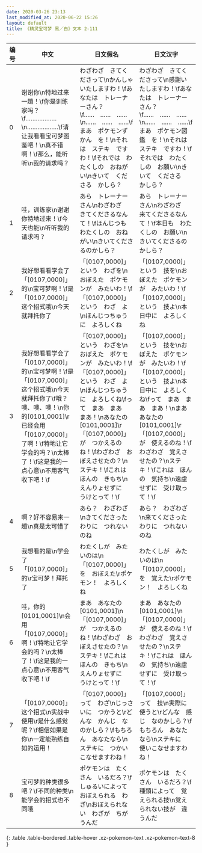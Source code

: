 ```yaml
---
date: 2020-03-26 23:13
last_modified_at: 2020-06-22 15:26
layout: default
title: 《精灵宝可梦 黑／白》文本 2-111
---
```

| 编号 | 中文 | 日文假名 | 日文汉字 |
| ---- | ---- | ---- | --- |
| 0 | 谢谢你\n特地过来一趟！\f你是训练家吗？\f………………\n………………\f请让我看看宝可梦图鉴吧！\n真不错啊！\f那么，能听听\n我的请求吗？ | わざわざ　きてくださって\nかんしゃ　いたしますわ！\fあなたは　トレーナーさん？\f……　……　……\n……　……　……\fまあ　ポケモンずかん　を！\nそれは　ステキ　ですわ！\fそれでは　わたくしの　おねがい\nきいて　くださる　かしら？ | わざわざ　きてくださって\n感謝いたしますわ！\fあなたは　トレーナーさん？\f……　……　……\n……　……　……\fまあ　ポケモン図鑑　を！\nそれは　ステキ　ですわ！\fそれでは　わたくしの　お願い\nきいて　くださる　かしら？ |
| 1 | 哇，训练家\n谢谢你特地过来！\f今天也能\n听听我的请求吗？ | あら　トレーナーさん\nわざわざ　きてくださるなんて！\fほんじつも　わたくしの　おねがい\nきいてくださるのかしら？ | あら　トレーナーさん\nわざわざ　来てくださるなんて！\f本日も　わたくしの　お願い\nきいてくださるのかしら？ |
| 2 | 我好想看看学会了「[0107,0000]」的\n宝可梦啊！\f是「[0107,0000]」这个招式哦\n今天就拜托你了 | 「[0107,0000]」という　わざを\nおぼえた　ポケモンが　みたいわ！\f「[0107,0000]」という　わざ　よ\nほんじつちゅうに　よろしくね | 「[0107,0000]」という　技を\nおぼえた　ポケモンが　みたいわ！\f「[0107,0000]」という　技よ\n本日中に　よろしくね |
| 3 | 我好想看看学会了「[0107,0000]」的\n宝可梦啊！\f是「[0107,0000]」这个招式哦\n今天就拜托你了\f哦？噢、噢、噢！\n你的[0101,0001]\r已经会用「[0107,0000]」了啊！\f特地让它学会的吗？\n太棒了！\f这是我的一点心意\n不用客气收下吧！\f | 「[0107,0000]」という　わざを\nおぼえた　ポケモンが　みたいわ！\f「[0107,0000]」という　わざ　よ\nほんじつちゅうに　よろしくね\fって　まあ　まあ　まあ！\nあなたの　[0101,0001]\r「[0107,0000]」が　つかえるのね！\fわざわざ　おぼえさせたの？\nステキ！\fこれは　ほんの　きもち\nえんりょせずに　うけとって！\f | 「[0107,0000]」という　技を\nおぼえた　ポケモンが　みたいわ！\f「[0107,0000]」という　技よ\n本日中に　よろしくね\fって　まあ　まあ　まあ！\nまあ　あなたの　[0101,0001]\r「[0107,0000]」が　使えるのね！\fわざわざ　覚えさせたの？\nステキ！\fこれは　ほんの　気持ち\n遠慮せずに　受け取って！\f |
| 4 | 啊？好不容易来一趟\n真是太可惜了 | あら？　わざわざ\nきてくださったわりに　つれないのね | あら？　わざわざ\n来てくださったわりに　つれないのね |
| 5 | 我想看的是\n学会了「[0107,0000]」的\r宝可梦！拜托了 | わたくしが　みたいのは\n「[0107,0000]」を　おぼえた\rポケモン！　よろしくね | わたくしが　みたいのは\n「[0107,0000]」を　覚えた\rポケモン！　よろしくね |
| 6 | 哇，你的[0101,0001]\n会用「[0107,0000]」啊！\f特地让它学会的吗？\n太棒了！\f这是我的一点心意\n不用客气收下吧！\f | まあ　あなたの　[0101,0001]\n「[0107,0000]」が　つかえるのね！\fわざわざ　おぼえさせたの？\nステキ！\fこれは　ほんの　きもち\nえんりょせずに　うけとって！\f | まあ　あなたの　[0101,0001]\n「[0107,0000]」が　使えるのね！\fわざわざ　覚えさせたの？\nステキ！\fこれは　ほんの　気持ち\n遠慮せずに　受け取って！\f |
| 7 | 「[0107,0000]」这个招式\n实战中使用\r是什么感觉呢？\f相信如果是你\n一定能熟练自如的运用！ | 「[0107,0000]」って　わざ\nじっさいに　つかうと\rどんな　かんじ　なのかしら？\fもちろん　あなたなら\nステキに　つかいこなせますわね！ | 「[0107,0000]」って　技\n実際に　使うと\rどんな　感じ　なのかしら？\fもちろん　あなたなら\nステキに　使いこなせますわね！ |
| 8 | 宝可梦的种类很多吧？\f不同的种类\n能学会的招式也不同哦 | ポケモンは　たくさん　いるだろ？\fしゅるいによって　おぼえられる　わざ\nおぼえられない　わざが　ちがうんだ | ポケモンは　たくさん　いるだろ？\f種類によって　覚えられる技\n覚えられない技が　違うんだ |
{: .table .table-bordered .table-hover .xz-pokemon-text .xz-pokemon-text-8 }